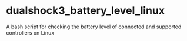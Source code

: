 # dualshock3_battery_level_linux
A bash script for checking the battery level of connected and supported controllers on Linux
